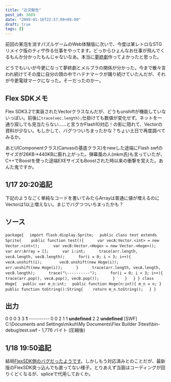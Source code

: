 ```yaml
---
title: "近況報告"
post_id: 3689
date: "2009-01-16T22:57:00+09:00"
draft: true
tags: []
---
```



前回の某泡を消すパズルゲームのWeb体験版に次いで、今度は某レトロなSTGリメイク版のティザ作る仕事をやってます。どっからひょんなお仕事が飛んでくるもんか分かったもんじゃないなあ。本当に[夢終劇](https://danmaq.com/!/thC/)作ってよかったと思った。

どうでもいいが今更になって夢終劇とメルブラの関係が分かった。今まで散々言われ続けてその度に自分の頭の中でハテナマークが踊り続けていたんだが、それが今更電球マークになった。そーだったのかー。

## Flex SDKメモ

Flex SDK3.2で実装されたVectorクラスなんだが、どうもunshiftが機能していないっぽい。前後に`trace(vec.length);`仕掛けても数値が変化せず。ネットを一通り探しても見当たらない……と言うかFlash10対応！の影に隠れて、Vectorの資料が少ない。もしかして、バグつついちまったかな？ちょい土日で再度調べてみるか。

あとUIComponentクラス(Canvasの基底クラス)をnewした途端にFlash swfのサイズが26KB→440KBに膨れ上がった。弾幕風の人(mkm氏)も言っていたが、C++でBoostを使った途端EXEサイズもBoostされた時以来の衝撃を覚えた。あんた鬼ですか。

## 1/17 20:20追記

下記のようなごく単純なコードを書いてみたらArrayは普通に値が増えるのにVectorは1以上増えない。まじでバグつついちまったかも？

## ソース

`package{
　import flash.display.Sprite;
　public class test extends Sprite{
　　public function test(){
　　　var vecA:Vector.<int> = new Vector.<int>();
　　　var vecB:Vector.<Hoge> = new Vector.<Hoge>();
　　　var arr:Array = [];
　　　var i:int;
　　　trace(arr.length, vecA.length, vecB.length);
　　　for(i = 0; i < 3; i++){
　　　　vecA.unshift(i);
　　　　vecB.unshift(new Hoge(i));
　　　　arr.unshift(new Hoge(i));
　　　}
　　　trace(arr.length, vecA.length, vecB.length);
　　　trace("\----------");
　　　for(i = 0; i < 3; i++){
　　　　trace(arr.pop(), vecA.pop(), vecB.pop());
　　　}
　　}
　}
}
class Hoge{
　public var m_n:int;
　public function Hoge(n:int){ m_n = n; }
　public function toString():String{
　　return m_n.toString();
　}
}`

## 出力

0 0 0
3 3 **1**
\----------
0 0 2
1 1 **undefined**
2 2 **undefined**
[SWF] C:\Documents and Settings\mikuh\My Documents\Flex Builder 3\test\bin-debug\test.swf - 1,776 バイト (圧縮後)

## 1/18 19:50追記

結局[FlexSDK側のバグだったようです](http://bugs.adobe.com/jira/browse/ASC-3620)。しかしもう対応済みとのことだが、最新版のFlexSDK突っ込んでも直ってない様子。とりあえず当面はコーディングが回りくどくなるが、spliceで代用しておくか。
